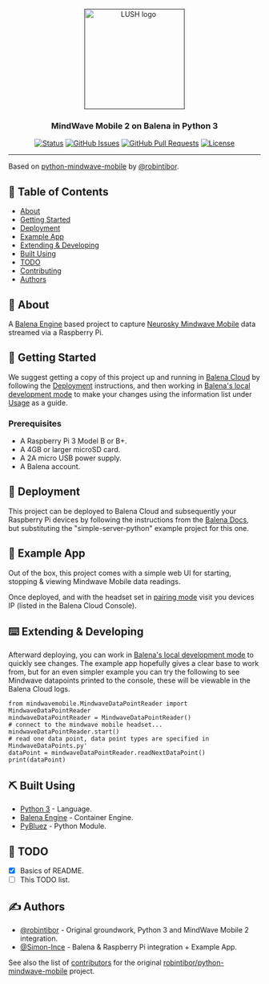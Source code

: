 <p align="center">
  <a href="" rel="noopener">
 <img width=200px height=200px src="https://i.imgur.com/j6CDEN6.png" alt="LUSH logo"></a>
</p>

<h3 align="center">MindWave Mobile 2 on Balena in Python 3</h3>

<div align="center">

  [![Status](https://img.shields.io/badge/status-active-success.svg)]()
  [![GitHub Issues](https://img.shields.io/github/issues/LUSHDigital/MindWave-Mobile-2-on-Balena-in-Python-3.svg)](https://github.com/LUSHDigital/MindWave-Mobile-2-on-Balena-in-Python-3/issues)
  [![GitHub Pull Requests](https://img.shields.io/github/issues-pr/LUSHDigital/MindWave-Mobile-2-on-Balena-in-Python-3.svg)](https://github.com/LUSHDigital/MindWave-Mobile-2-on-Balena-in-Python-3/pulls)
  [![License](https://img.shields.io/badge/license-MIT-blue.svg)](/LICENSE)

</div>

---

Based on [python-mindwave-mobile](https://github.com/robintibor/python-mindwave-mobile) by [@robintibor](https://github.com/robintibor).

## 📝 Table of Contents
- [About](#about)
- [Getting Started](#getting_started)
- [Deployment](#deployment)
- [Example App](#example_app)
- [Extending & Developing](#extending_and_developing)
- [Built Using](#built_using)
- [TODO](#TODO)
- [Contributing](../CONTRIBUTING.md)
- [Authors](#authors)

## 📖 About <a name = "about"></a>
A [Balena Engine](https://www.balena.io/engine/) based project to capture [Neurosky Mindwave Mobile](http://developer.neurosky.com/) data streamed via a Raspberry Pi.

## 👟 Getting Started <a name = "getting_started"></a>
We suggest getting a copy of this project up and running in [Balena Cloud](https://www.balena.io/cloud/) by following the [Deployment](#deployment) instructions, and then working in [Balena's local development mode](https://www.balena.io/docs/learn/develop/local-mode/) to make your changes using the information list under [Usage](#usage) as a guide.

### Prerequisites
* A Raspberry Pi 3 Model B or B+.
* A 4GB or larger microSD card.
* A 2A micro USB power supply.
* A Balena account.

## 🚀 Deployment <a name = "deployment"></a>
This project can be deployed to Balena Cloud and subsequently your Raspberry Pi devices by following the instructions from the [Balena Docs](https://www.balena.io/docs/learn/getting-started/raspberrypi3/python/), but substituting the "simple-server-python" example project for this one.

## 🧠 Example App <a name="example_app"></a>
Out of the box, this project comes with a simple web UI for starting, stopping & viewing Mindwave Mobile data readings.

Once deployed, and with the headset set in [pairing mode](http://support.neurosky.com/kb/mindwave-mobile/how-do-i-put-the-mindwave-mobile-into-discovery-mode) visit you devices IP (listed in the Balena Cloud Console).

## ⌨️ Extending & Developing <a name="extending_and_developing"></a>
Afterward deploying, you can work in [Balena's local development mode](https://www.balena.io/docs/learn/develop/local-mode/) to quickly see changes. The example app hopefully gives a clear base to work from, but for an even simpler example you can try the following to see Mindwave datapoints printed to the console, these will be viewable in the Balena Cloud logs.

```
from mindwavemobile.MindwaveDataPointReader import MindwaveDataPointReader
mindwaveDataPointReader = MindwaveDataPointReader()
# connect to the mindwave mobile headset...
mindwaveDataPointReader.start()
# read one data point, data point types are specified in  MindwaveDataPoints.py'
dataPoint = mindwaveDataPointReader.readNextDataPoint()
print(dataPoint)
```

## ⛏️ Built Using <a name = "built_using"></a>
- [Python 3](https://www.python.org/download/releases/3.0/) - Language.
- [Balena Engine](https://www.balena.io/engine/) - Container Engine.
- [PyBluez](https://github.com/pybluez/pybluez) - Python Module.

## 🔧 TODO <a name = "TODO"></a>

- [x] Basics of README.
- [ ] This TODO list.

## ✍️ Authors <a name = "authors"></a>
- [@robintibor](https://github.com/robintibor) - Original groundwork, Python 3 and MindWave Mobile 2 integration.
- [@Simon-Ince](https://github.com/Simon-Ince) - Balena & Raspberry Pi integration + Example App.

See also the list of [contributors](https://github.com/robintibor/python-mindwave-mobile/graphs/contributors) for the original [robintibor/python-mindwave-mobile](https://github.com/robintibor/python-mindwave-mobile) project.
